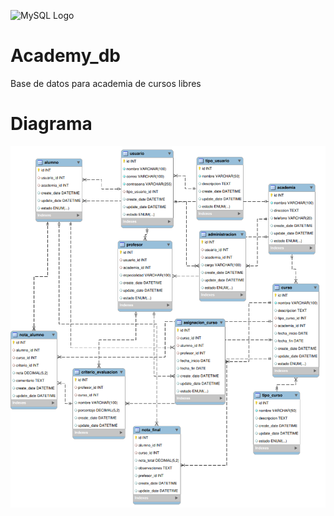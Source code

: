 ![MySQL Logo](https://www.mysql.com/common/logos/logo-mysql-170x115.png)

# Academy_db
Base de datos para academia de cursos libres

# Diagrama
![diagrama](DiagramAcademy.png)
